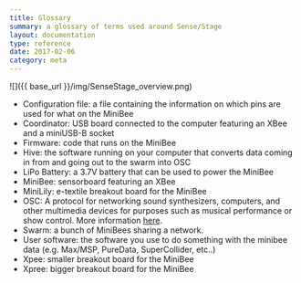 ```yaml
---
title: Glossary
summary: a glossary of terms used around Sense/Stage
layout: documentation
type: reference
date: 2017-02-06
category: meta
---
```


![]({{ base_url }}/img/SenseStage_overview.png)

+ Configuration file: a file containing the information on which pins are used for what on the MiniBee
+ Coordinator: USB board connected to the computer featuring an XBee and a miniUSB-B socket
+ Firmware: code that runs on the MiniBee
+ Hive: the software running on your computer that converts data coming in from and going out to the swarm into OSC
+ LiPo Battery: a 3.7V battery that can be used to power the MiniBee
+ MiniBee: sensorboard featuring an XBee
+ MiniLily: e-textile breakout board for the MiniBee
+ OSC: A protocol for networking sound synthesizers, computers, and other multimedia devices for purposes such as musical performance or show control. More information [here](http://opensoundcontrol.org/).
+ Swarm: a bunch of MiniBees sharing a network.
+ User software: the software you use to do something with the minibee data (e.g. Max/MSP, PureData, SuperCollider, etc..)
+ Xpee:  smaller breakout board for the MiniBee
+ Xpree: bigger breakout board for the MiniBee
